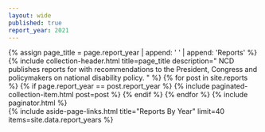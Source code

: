 ```yaml
---
layout: wide
published: true
report_year: 2021
---
```


<div class="grid-container">
  <div class="grid-row">
    <div class="desktop:grid-col-8 usa-prose padding-right-4">
      {% assign page_title =  page.report_year | append: ' ' |  append: 'Reports' %}
      {%
        include collection-header.html
        title=page_title
        description="
          NCD publishes reports for with recommendations to the President, Congress
          and policymakers on national disability policy.
        "
      %}
      {% for post in site.reports %}
        {% if page.report_year == post.report_year %}
          {%
            include paginated-collection-item.html
            post=post
          %}
        {% endif %}
      {% endfor %}
      <!-- Pagination links -->
      {% include paginator.html %}
    </div>
    {%
      include aside-page-links.html
      title="Reports By Year"
      limit=40
      items=site.data.report_years
    %}
  </div>
</div>
